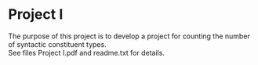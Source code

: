 # Project I

The purpose of this project is to develop a project for counting the number of syntactic constituent types.  \
See files Project I.pdf and readme.txt for details.  
 


